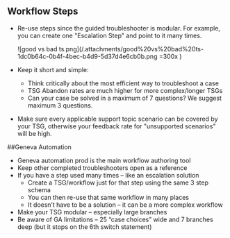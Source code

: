## Workflow Steps

- Re-use steps since the guided troubleshooter is modular. For example, you can create one "Escalation Step" and point to it many times.

  ![good vs bad ts.png](/.attachments/good%20vs%20bad%20ts-1dc0b64c-0b4f-4bec-b4d9-5d37d4e6cb0b.png =300x )
- Keep it short and simple:  
  - Think critically about the most efficient way to troubleshoot a case
  - TSG Abandon rates are much higher for more complex/longer TSGs
  - Can your case be solved in a maximum of 7 questions? We suggest maximum 3 questions.
- Make sure every applicable support topic scenario can be covered by your TSG, otherwise your feedback rate for "unsupported scenarios" will be high.
    
##Geneva Automation 
- Geneva automation prod is the main workflow authoring tool
- Keep other completed troubleshooters open as a reference
- If you have a step used many times – like an escalation solution
  - Create a TSG/workflow just for that step using the same 3 step schema
  - You can then re-use that same workflow in many places
  - It doesn’t have to be a solution – it can be a more complex workflow
- Make your TSG modular – especially large branches
- Be aware of GA limitations – 25 “case choices” wide and 7 branches deep (but it stops on the 6th switch statement)
